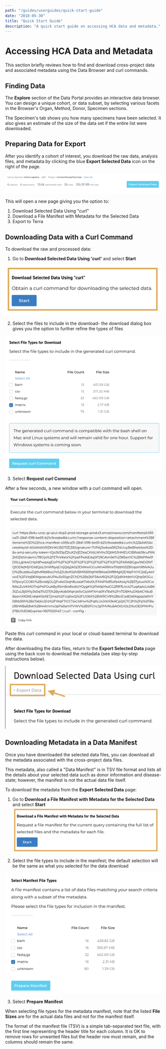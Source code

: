 ```yaml
---
path: "/guides/userguides/quick-start-guide"
date: "2018-05-30"
title: "Quick Start Guide"
description: "A quick start guide on accessing HCA data and metadata."
---
```



# Accessing HCA Data and Metadata
This section briefly reviews how to find and download cross-project data and associated metadata using the Data Browser and curl commands. 

## Finding Data
The **Explore** section of the Data Portal provides an interactive data browser. You can design a unique cohort, or data subset, by selecting various facets in the Browser's Organ, Method, Donor, Specimen sections. 

The Specimen's tab shows you how many specimens have been selected. It also gives an estimate of the size of the data set if the entire list were downloaded.

## Preparing Data for Export
After you identify a cohort of interest, you download the raw data, analysis files, and metadata by clicking the blue **Export Selected Data** icon on the right of the page.

![Export Icon](../_images/Export_icon.png "Export Data")


This will open a new page giving you the option to:
 1) Download Selected Data Using "curl"
 2) Download a File Manifest with Metadata for the Selected Data
 3) Export to Terra 


## Downloading Data with a Curl Command
To download the raw and processed data: 

1. Go to **Download Selected Data Using 'curl'** and select **Start** 

![Export Data](../_images/Export_selected_data.png "Export Selected Data")

2. Select the files to include in the download- the download dialog box gives you the option to further refine the types of files 

![Select Files](../_images/select_file_types.png "Select Files")


3. Select **Request curl Command**

After a few seconds, a new window with a curl command will open. 


![curl command](../_images/curl_command.png "curl command")


Paste this curl command in your local or cloud-based terminal to download the data. 

After downloading the data files, return to the **Export Selected Data** page using the back icon to download the metadata (see step-by-step instructions below).

![Back icon](../_images/back_icon.png "back icon")

## Downloading Metadata in a Data Manifest
Once you have downloaded the selected data files, you can download all the metadata associated with the cross-project data files. 

This metadata, also called a "Data Manifest" is in TSV file format and lists all the details about your selected data such as donor information and disease-state; however, the manifest is not the actual data file itself.

To download the metadata from the **Export Selected Data** page:

1. Go to **Download a File Manifest with Metadata for the Selected Data** and select **Start**
![Export Manifest](../_images/Export_selected_manifest.png "Export Manifest")

2. Select the file types to include in the manifest; the default selection will be the same as what you selected for the data download

![Prepare Manifest](../_images/prepare_manifest.png "Prepare Manifest")

3. Select **Prepare Manifest**


When selecting file types for the metadata manifest, note that the listed **File Sizes** are for the actual data files and not for the manifest itself. 

The format of the manifest file (TSV) is a simple tab-separated text file, with the first line representing the header title for each column. It is OK to remove rows for unwanted files but the header row must remain, and the columns should remain the same.



